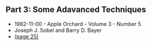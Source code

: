 ## Part 3: Some Adavanced Techniques

- 1982-11-00 - Apple Orchard - Volume 3 - Number 5
- Joseph J. Sobel and Barry D. Bayer
- [(page 25)](https://archive.org/details/AppleOrchardV3n51982NovDec/page/n27/mode/2up?view=theater)

